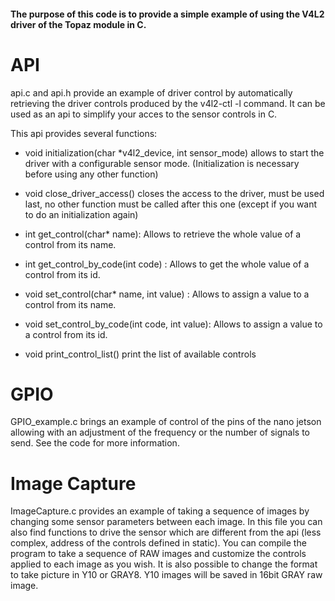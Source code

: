 #### The purpose of this code is to provide a simple example of using the V4L2 driver of the Topaz module in C.


# API

api.c and api.h provide an example of driver control by automatically retrieving the driver controls produced by the v4l2-ctl -l command. 
It can be used as an api to simplify your acces to the sensor controls in C.



This api provides several functions: 

- void initialization(char *v4l2_device, int sensor_mode) allows to start the driver with a configurable sensor mode. (Initialization is necessary before using any other function)

- void close_driver_access() closes the access to the driver, must be used last, no other function must be called after this one (except if you want to do an initialization again)

- int get_control(char* name): Allows to retrieve the whole value of a control from its name.

- int get_control_by_code(int code) : Allows to get the whole value of a control from its id.

- void set_control(char* name, int value) : Allows to assign a value to a control from its name.

- void set_control_by_code(int code, int value): Allows to assign a value to a control from its id.

- void print_control_list() print the list of available controls

# GPIO

GPIO_example.c brings an example of control of the pins of the nano jetson allowing with an adjustment of the frequency or the number of signals to send. See the code for more information.

# Image Capture

ImageCapture.c provides an example of taking a sequence of images by changing some sensor parameters between each image. In this file you can also find functions to drive the sensor which are different from the api (less complex, address of the controls defined in static).
You can compile the program to take a sequence of RAW images and customize the controls applied to each image as you wish.
It is also possible to change the format to take picture in Y10 or GRAY8. Y10 images will be saved in 16bit GRAY raw image.
